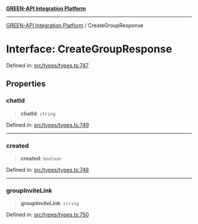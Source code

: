[**GREEN-API Integration Platform**](../README.md)

***

[GREEN-API Integration Platform](../globals.md) / CreateGroupResponse

# Interface: CreateGroupResponse

Defined in: [src/types/types.ts:747](https://github.com/green-api/greenapi-integration/blob/1e2009040b9fbee0c78f6935b3e8b1d1b6550313/src/types/types.ts#L747)

## Properties

### chatId

> **chatId**: `string`

Defined in: [src/types/types.ts:749](https://github.com/green-api/greenapi-integration/blob/1e2009040b9fbee0c78f6935b3e8b1d1b6550313/src/types/types.ts#L749)

***

### created

> **created**: `boolean`

Defined in: [src/types/types.ts:748](https://github.com/green-api/greenapi-integration/blob/1e2009040b9fbee0c78f6935b3e8b1d1b6550313/src/types/types.ts#L748)

***

### groupInviteLink

> **groupInviteLink**: `string`

Defined in: [src/types/types.ts:750](https://github.com/green-api/greenapi-integration/blob/1e2009040b9fbee0c78f6935b3e8b1d1b6550313/src/types/types.ts#L750)
